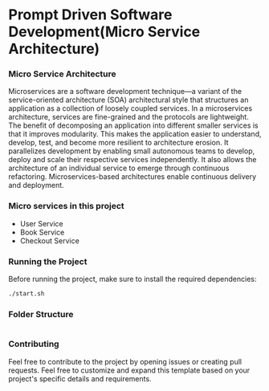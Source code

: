 # Prompt Driven Software Development(Micro Service Architecture)

### Micro Service Architecture

Microservices are a software development technique—a variant of the service-oriented architecture (SOA) architectural style that structures an application as a collection of loosely coupled services. In a microservices architecture, services are fine-grained and the protocols are lightweight. The benefit of decomposing an application into different smaller services is that it improves modularity. This makes the application easier to understand, develop, test, and become more resilient to architecture erosion. It parallelizes development by enabling small autonomous teams to develop, deploy and scale their respective services independently. It also allows the architecture of an individual service to emerge through continuous refactoring. Microservices-based architectures enable continuous delivery and deployment.


### Micro services in this project

- User Service
- Book Service
- Checkout Service



### Running the Project

Before running the project, make sure to install the required dependencies:

```bash
./start.sh
```

### Folder Structure

```sql
```

### Contributing

Feel free to contribute to the project by opening issues or creating pull requests.
Feel free to customize and expand this template based on your project's specific details and requirements.